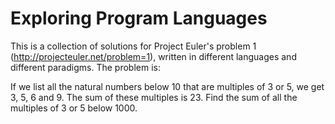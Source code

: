 # Exploring Program Languages

This is a collection of solutions for Project Euler's problem 1 (http://projecteuler.net/problem=1), written in different languages and different paradigms. The problem is:

If we list all the natural numbers below 10 that are multiples of 3 or 5, we get 3, 5, 6 and 9. The sum of these multiples is 23. Find the sum of all the multiples of 3 or 5 below 1000.

